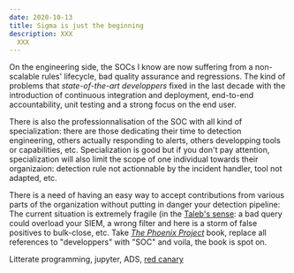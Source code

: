 ```yaml
---
date: 2020-10-13
title: Sigma is just the beginning
description: XXX
  XXX
---
```


On the engineering side,  the SOCs I know are now suffering from a non-scalable rules' lifecycle, bad quality assurance and regressions. The kind of problems that *state-of-the-art developpers* fixed in the last decade with the introduction of continuous integration and deployment, end-to-end accountability, unit testing and a strong focus on the end user.

There is also the professionnalisation of the SOC with all kind of specialization: there are those dedicating their time to detection engineering, others actually responding to alerts, others developping tools or capabilities, etc. Specialization is good but if you don't pay attention, specialization will also limit the scope of one individual towards their organizaion: detection rule not actionnable by the incident handler, tool not adapted, etc.

There is a need of having an easy way to accept contributions from various parts of the organization without putting in danger your detection pipeline: The current situation is extremely fragile (in the [Taleb's sense](https://www.amazon.com/Antifragile-Things-That-Disorder-Incerto/dp/0812979680): a bad query could overload your SIEM, a wrong filter and here is a storm of false positives to bulk-close, etc. Take [*The Phoenix Project*](https://www.amazon.com/Phoenix-Project-DevOps-Helping-Business/dp/0988262592)  book, replace all references to "developpers" with "SOC" and voila, the book is spot on.

Litterate programming, jupyter, ADS, [red canary](https://redcanary.com/blog/breathing-life-detection-capability/)

